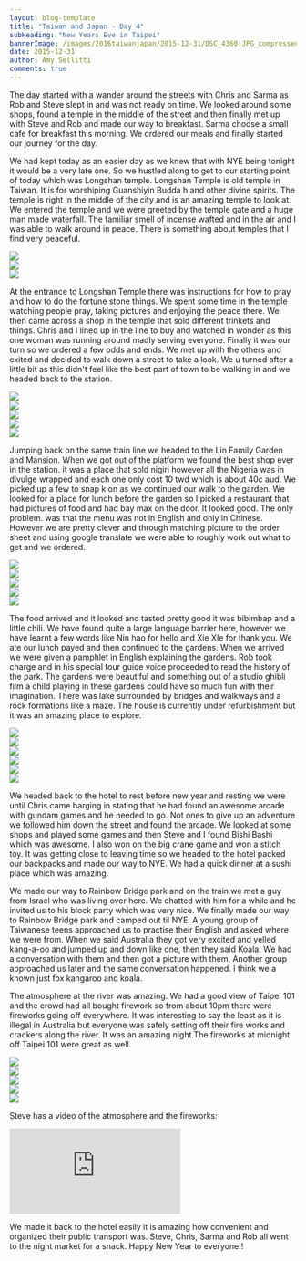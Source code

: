 ```yaml
---
layout: blog-template
title: "Taiwan and Japan - Day 4"
subHeading: "New Years Eve in Taipei"
bannerImage: /images/2016taiwanjapan/2015-12-31/DSC_4360.JPG_compressed.JPEG
date: 2015-12-31
author: Amy Sellitti
comments: true
---
```

The day started with a wander around the streets with Chris and Sarma as Rob and Steve slept in and was not ready on time. We looked around some shops, found a temple in the middle of the street and then finally met up with Steve and Rob and made our way to breakfast. Sarma choose a small cafe for breakfast this morning. We ordered our meals and finally started our journey for the day. 

We had kept today as an easier day as we knew that with NYE being tonight it would be a very late one. So we hustled along to get to our starting point of today which was Longshan temple. Longshan Temple is old temple in Taiwan. It is for worshiping Guanshiyin Budda h and other divine spirits. The temple is right in the middle of the city and is an amazing temple to look at. We entered the temple and we were greeted by the temple gate and a huge man made waterfall. The familiar smell of incense wafted and in the air and I was able to walk around in peace. There is something about temples that I find very peaceful. 

<div class="center-image"><img src="/images/2016taiwanjapan/2015-12-31/IMG_2533.JPG_compressed.JPEG" /></div>
<div class="center-image"><img src="/images/2016taiwanjapan/2015-12-31/IMG_2537.JPG_compressed.JPEG" /></div>
<div class="center-image"><img src="/images/2016taiwanjapan/2015-12-31/IMG_2539.JPG_compressed.JPEG" /></div>
 
At the entrance to Longshan Temple there was instructions for how to pray and how to do the fortune stone things. We spent some time in the temple watching people pray, taking pictures and enjoying the peace there. We then came across a shop in the temple that sold different trinkets and things. Chris and I lined up in the line to buy and watched in wonder as this one woman was running around madly serving everyone. Finally it was our turn so we ordered a few odds and ends. We met up with the others and exited and decided to walk down a street to take a look. We u turned after a little bit as this didn't feel like the best part of town to be walking in and we headed back to the station. 

<div class="center-image"><img src="/images/2016taiwanjapan/2015-12-31/IMG_2541.JPG_compressed.JPEG" /></div>
<div class="center-image"><img src="/images/2016taiwanjapan/2015-12-31/IMG_2545.JPG_compressed.JPEG" /></div>
<div class="center-image"><img src="/images/2016taiwanjapan/2015-12-31/IMG_2548.JPG_compressed.JPEG" /></div>
<div class="center-image"><img src="/images/2016taiwanjapan/2015-12-31/IMG_2551.JPG_compressed.JPEG" /></div>
<div class="center-image"><img src="/images/2016taiwanjapan/2015-12-31/IMG_2557.JPG_compressed.JPEG" /></div>

Jumping back on the same train line we headed to the Lin Family Garden and Mansion. When we got out of the platform we found the best shop ever in the station. it was a place that sold nigiri however all the Nigeria was in divulge wrapped and each one only cost 10 twd which is about 40c aud. We picked up a few to snap k on as we continued our walk to the garden. We looked for a place for lunch before the garden so I picked a restaurant that had pictures of food and had bay max on the door. It looked good. The only problem. was that the menu was not in English and only in Chinese. However we are pretty clever and through matching picture to the order sheet and using google translate we were able to roughly work out what to get and we ordered.

<div class="center-image"><img src="/images/2016taiwanjapan/2015-12-31/IMG_2564.JPG_compressed.JPEG" /></div>
<div class="center-image"><img src="/images/2016taiwanjapan/2015-12-31/IMG_2565.JPG_compressed.JPEG" /></div>
<div class="center-image"><img src="/images/2016taiwanjapan/2015-12-31/IMG_2566.JPG_compressed.JPEG" /></div>
<div class="center-image"><img src="/images/2016taiwanjapan/2015-12-31/DSC_0479.JPG_compressed.JPEG" /></div>
<div class="center-image"><img src="/images/2016taiwanjapan/2015-12-31/DSC_0481.JPG_compressed.JPEG" /></div>

The food arrived and it looked and tasted pretty good it was bibimbap and a little chili. We have found quite a large language barrier here, however we have learnt a few words like Nin hao for hello and Xie XIe for thank you. We ate our lunch payed and then continued to the gardens. When we arrived we were given a pamphlet in English explaining the gardens. Rob took charge and in his special tour guide voice proceeded to read the history of the park. The gardens were beautiful and something out of a studio ghibli film a child playing in these gardens could have so much fun with their imagination. There was lake surrounded by bridges and walkways and a rock formations like a maze. The house is currently under refurbishment but it was an amazing place to explore.

<div class="center-image"><img src="/images/2016taiwanjapan/2015-12-31/IMG_2571.JPG_compressed.JPEG" /></div>
<div class="center-image"><img src="/images/2016taiwanjapan/2015-12-31/IMG_2579.JPG_compressed.JPEG" /></div>
<div class="center-image"><img src="/images/2016taiwanjapan/2015-12-31/IMG_2585.JPG_compressed.JPEG" /></div>
<div class="center-image"><img src="/images/2016taiwanjapan/2015-12-31/IMG_2598.JPG_compressed.JPEG" /></div>
<div class="center-image"><img src="/images/2016taiwanjapan/2015-12-31/IMG_2607.JPG_compressed.JPEG" /></div>
<div class="center-image"><img src="/images/2016taiwanjapan/2015-12-31/20151231_142029.jpg_compressed.JPEG" /></div>

We headed back to the hotel to rest before new year and resting we were until Chris came barging in stating that he had found an awesome arcade with gundam games and he needed to go. Not ones to give up an adventure we followed him down the street and found the arcade. We looked at some shops and played some games and then Steve and I found Bishi Bashi which was awesome. I also won on the big crane game and won a stitch toy. It was getting close to leaving time so we headed to the hotel packed our backpacks and made our way to NYE. We had a quick dinner at a sushi place which was amazing.

We made our way to Rainbow Bridge park and on the train we met a guy from Israel who was living over here. We chatted with him for a while and he invited us to his block party which was very nice. We finally made our way to Rainbow Bridge park and camped out til NYE. A young group of Taiwanese teens approached us to practise their English and asked where we were from. When we said Australia they got very excited and yelled kang-a-oo and jumped up and down like one, then they said Koala. We had a conversation with them and then got a picture with them. Another group approached us later and the same conversation happened. I think we a known just fox kangaroo and koala. 

The atmosphere at the river was amazing. We had a good view of Taipei 101 and the crowd had all bought firework so from about 10pm there were fireworks going off everywhere.  It was interesting to say the least as it is illegal in Australia but everyone was safely setting off their fire works and crackers along the river. It was an amazing night.The fireworks at midnight off Taipei 101 were great as well. 

<div class="center-image"><img src="/images/2016taiwanjapan/2015-12-31/20151231_182505.jpg_compressed.JPEG" /></div>
<div class="center-image"><img src="/images/2016taiwanjapan/2015-12-31/DSC_4360.JPG_compressed.JPEG" /></div>
<div class="center-image"><img src="/images/2016taiwanjapan/2015-12-31/IMG_2734.JPG_compressed.JPEG" /></div>
<div class="center-image"><img src="/images/2016taiwanjapan/2015-12-31/DSC_0505.JPG_compressed.JPEG" /></div>
<div class="center-image"><img src="/images/2016taiwanjapan/2015-12-31/20160101_005621.jpg_compressed.JPEG" /></div>


Steve has a video of the atmosphere and the fireworks: 

<div class="center-video"><iframe src="https://www.youtube.com/embed/EbLE9L4YeRU" frameborder="0" allow="autoplay; encrypted-media" allowfullscreen></iframe></div>

We made it back to the hotel easily it is amazing how convenient and organized their public transport was. Steve, Chris, Sarma and Rob all went to the night market for a snack. Happy New Year to everyone!!
 
